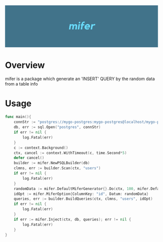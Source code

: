 
![](./public/icon.png)

# Overview
mifer is a package which generate an 'INSERT' QUERY by the random data from a table info

# Usage

```go
func main(){
	connStr := "postgres://mygo-postgres:mygo-postgres@localhost/mygo-postgresdb?sslmode=disable"
	db, err := sql.Open("postgres", connStr)
	if err != nil {
		log.Fatal(err)
	}
	c := context.Background()
	ctx, cancel := context.WithTimeout(c, time.Second*5)
	defer cancel()
	builder := mifer.NewPSQLBuilder(db)
	clmns, err := builder.Scan(ctx, "users")
	if err != nil {
		log.Fatal(err)
	}
	randomData := mifer.DefaultMiferGenerator{}.Do(ctx, 100, mifer.DefaultUUIDPrepareDataCallBack)
	idOpt := mifer.MiferOption{ColumnKey: "id", Datum: randomData}
	queries, err := builder.BuildQueries(ctx, clmns, "users", idOpt)
	if err != nil {
		log.Fatal(err)
	}
	if err := mifer.Inject(ctx, db, queries); err != nil {
		log.Fatal(err)
	}
}

```
